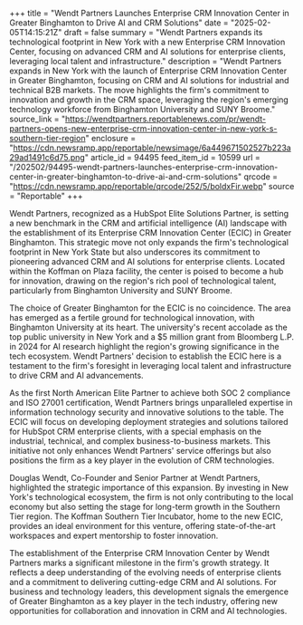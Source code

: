 +++
title = "Wendt Partners Launches Enterprise CRM Innovation Center in Greater Binghamton to Drive AI and CRM Solutions"
date = "2025-02-05T14:15:21Z"
draft = false
summary = "Wendt Partners expands its technological footprint in New York with a new Enterprise CRM Innovation Center, focusing on advanced CRM and AI solutions for enterprise clients, leveraging local talent and infrastructure."
description = "Wendt Partners expands in New York with the launch of Enterprise CRM Innovation Center in Greater Binghamton, focusing on CRM and AI solutions for industrial and technical B2B markets. The move highlights the firm's commitment to innovation and growth in the CRM space, leveraging the region's emerging technology workforce from Binghamton University and SUNY Broome."
source_link = "https://wendtpartners.reportablenews.com/pr/wendt-partners-opens-new-enterprise-crm-innovation-center-in-new-york-s-southern-tier-region"
enclosure = "https://cdn.newsramp.app/reportable/newsimage/6a449671502527b223a29ad1491c6d75.png"
article_id = 94495
feed_item_id = 10599
url = "/202502/94495-wendt-partners-launches-enterprise-crm-innovation-center-in-greater-binghamton-to-drive-ai-and-crm-solutions"
qrcode = "https://cdn.newsramp.app/reportable/qrcode/252/5/boldxFir.webp"
source = "Reportable"
+++

<p>Wendt Partners, recognized as a HubSpot Elite Solutions Partner, is setting a new benchmark in the CRM and artificial intelligence (AI) landscape with the establishment of its Enterprise CRM Innovation Center (ECIC) in Greater Binghamton. This strategic move not only expands the firm's technological footprint in New York State but also underscores its commitment to pioneering advanced CRM and AI solutions for enterprise clients. Located within the Koffman on Plaza facility, the center is poised to become a hub for innovation, drawing on the region's rich pool of technological talent, particularly from Binghamton University and SUNY Broome.</p><p>The choice of Greater Binghamton for the ECIC is no coincidence. The area has emerged as a fertile ground for technological innovation, with Binghamton University at its heart. The university's recent accolade as the top public university in New York and a $5 million grant from Bloomberg L.P. in 2024 for AI research highlight the region's growing significance in the tech ecosystem. Wendt Partners' decision to establish the ECIC here is a testament to the firm's foresight in leveraging local talent and infrastructure to drive CRM and AI advancements.</p><p>As the first North American Elite Partner to achieve both SOC 2 compliance and ISO 27001 certification, Wendt Partners brings unparalleled expertise in information technology security and innovative solutions to the table. The ECIC will focus on developing deployment strategies and solutions tailored for HubSpot CRM enterprise clients, with a special emphasis on the industrial, technical, and complex business-to-business markets. This initiative not only enhances Wendt Partners' service offerings but also positions the firm as a key player in the evolution of CRM technologies.</p><p>Douglas Wendt, Co-Founder and Senior Partner at Wendt Partners, highlighted the strategic importance of this expansion. By investing in New York's technological ecosystem, the firm is not only contributing to the local economy but also setting the stage for long-term growth in the Southern Tier region. The Koffman Southern Tier Incubator, home to the new ECIC, provides an ideal environment for this venture, offering state-of-the-art workspaces and expert mentorship to foster innovation.</p><p>The establishment of the Enterprise CRM Innovation Center by Wendt Partners marks a significant milestone in the firm's growth strategy. It reflects a deep understanding of the evolving needs of enterprise clients and a commitment to delivering cutting-edge CRM and AI solutions. For business and technology leaders, this development signals the emergence of Greater Binghamton as a key player in the tech industry, offering new opportunities for collaboration and innovation in CRM and AI technologies.</p>